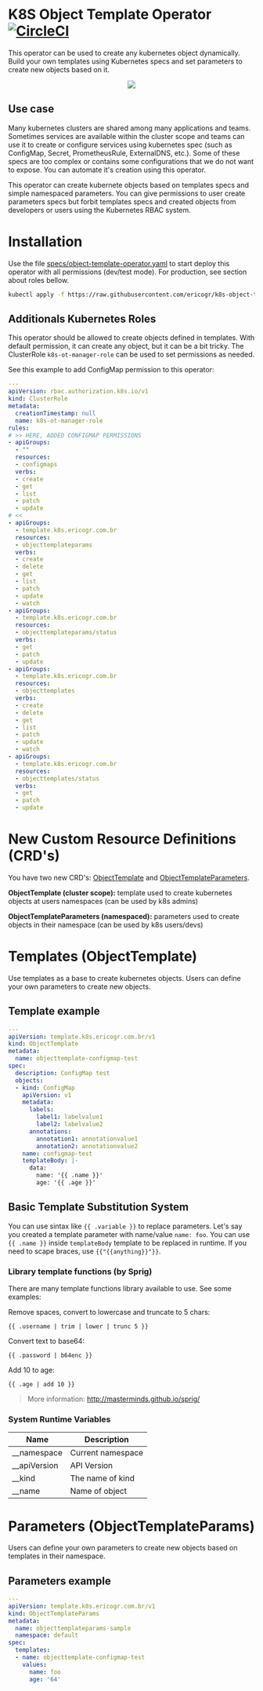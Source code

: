 # K8S Object Template Operator [![CircleCI](https://circleci.com/gh/ericogr/k8s-object-template-operator.svg?style=svg)](https://circleci.com/gh/ericogr/k8s-object-template-operator)
This operator can be used to create any kubernetes object dynamically. Build your own templates using Kubernetes specs and set parameters to create new objects based on it.

<p align="center"><img src="/img/demo.gif?raw=true"/></p>

## Use case
Many kubernetes clusters are shared among many applications and teams. Sometimes services are available within the cluster scope and teams can use it to create or configure services using kubernetes spec (such as ConfigMap, Secret, PrometheusRule, ExternalDNS, etc.). Some of these specs are too complex or contains some configurations that we do not want to expose. You can automate it's creation using this operator.

This operator can create kubernete objects based on templates specs and simple namespaced parameters. You can give permissions to user create parameters specs but forbit templates specs and created objects from developers or users using the Kubernetes RBAC system.

# Installation
Use the file [specs/object-template-operator.yaml](specs/object-template-operator.yaml) to start deploy this operator with all permissions (dev/test mode). For production, see section about roles bellow.

```sh
kubectl apply -f https://raw.githubusercontent.com/ericogr/k8s-object-template-operator/master/specs/object-template-operator.yaml
```

## Additionals Kubernetes Roles
This operator should be allowed to create objects defined in templates. With default permission, it can create any object, but it can be a bit tricky. The ClusterRole ```k8s-ot-manager-role``` can be used to set permissions as needed.

See this example to add ConfigMap permission to this operator:

```yaml
---
apiVersion: rbac.authorization.k8s.io/v1
kind: ClusterRole
metadata:
  creationTimestamp: null
  name: k8s-ot-manager-role
rules:
# >> HERE, ADDED CONFIGMAP PERMISSIONS
- apiGroups:
  - ""
  resources:
  - configmaps
  verbs:
  - create
  - get
  - list
  - patch
  - update
# <<
- apiGroups:
  - template.k8s.ericogr.com.br
  resources:
  - objecttemplateparams
  verbs:
  - create
  - delete
  - get
  - list
  - patch
  - update
  - watch
- apiGroups:
  - template.k8s.ericogr.com.br
  resources:
  - objecttemplateparams/status
  verbs:
  - get
  - patch
  - update
- apiGroups:
  - template.k8s.ericogr.com.br
  resources:
  - objecttemplates
  verbs:
  - create
  - delete
  - get
  - list
  - patch
  - update
  - watch
- apiGroups:
  - template.k8s.ericogr.com.br
  resources:
  - objecttemplates/status
  verbs:
  - get
  - patch
  - update
```
# New Custom Resource Definitions (CRD's)
You have two new CRD's: [ObjectTemplate](config/crd/bases/template.k8s.ericogr.com.br_objecttemplates.yaml) and [ObjectTemplateParameters](config/crd/bases/template.k8s.ericogr.com.br_objecttemplateparams.yaml).

**ObjectTemplate (cluster scope):** template used to create kubernetes objects at users namespaces (can be used by k8s admins)

**ObjectTemplateParameters (namespaced):** parameters used to create objects in their namespace (can be used by k8s users/devs)

# Templates (ObjectTemplate)
Use templates as a base to create kubernetes objects. Users can define your own parameters to create new objects.

## Template example

```yaml
---
apiVersion: template.k8s.ericogr.com.br/v1
kind: ObjectTemplate
metadata:
  name: objecttemplate-configmap-test
spec:
  description: ConfigMap test
  objects:
  - kind: ConfigMap
    apiVersion: v1
    metadata:
      labels:
        label1: labelvalue1
        label2: labelvalue2
      annotations:
        annotation1: annotationvalue1
        annotation2: annotationvalue2
    name: configmap-test
    templateBody: |-
      data:
        name: '{{ .name }}'
        age: '{{ .age }}'
```

## Basic Template Substitution System
You can use sintax like ```{{ .variable }}``` to replace parameters. Let's say you created a template parameter with name/value ```name: foo```. You can use ```{{ .name }}``` inside ```templateBody``` template to be replaced in runtime. If you need to scape braces, use ```{{"{{anything}}"}}```.

### Library template functions (by Sprig)
There are many template functions library available to use. See some examples:

Remove spaces, convert to lowercase and truncate to 5 chars:

```template
{{ .username | trim | lower | trunc 5 }}
```
Convert text to base64:

```template
{{ .password | b64enc }}
```

Add 10 to age:

```template
{{ .age | add 10 }}
```

> More information: http://masterminds.github.io/sprig/

### System Runtime Variables

|Name         |Description       |
|-------------|------------------|
|__namespace  |Current namespace |
|__apiVersion |API Version       |
|__kind       |The name of kind  |
|__name       |Name of object    |

# Parameters (ObjectTemplateParams)
Users can define your own parameters to create new objects based on templates in their namespace.

## Parameters example

```yaml
---
apiVersion: template.k8s.ericogr.com.br/v1
kind: ObjectTemplateParams
metadata:
  name: objecttemplateparams-sample
  namespace: default
spec:
  templates:
  - name: objecttemplate-configmap-test
    values:
      name: foo
      age: '64'
 ```
